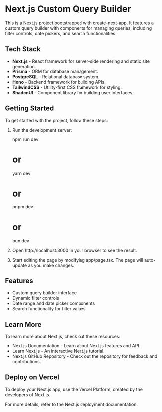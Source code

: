 # Next.js Custom Query Builder

This is a Next.js project bootstrapped with create-next-app. It features a custom query builder with components for managing queries, including filter controls, date pickers, and search functionalities.

## Tech Stack

- **Next.js** - React framework for server-side rendering and static site generation.
- **Prisma** - ORM for database management.
- **PostgreSQL** - Relational database system.
- **Hono** - Backend framework for building APIs.
- **TailwindCSS** - Utility-first CSS framework for styling.
- **ShadcnUI** - Component library for building user interfaces.

## Getting Started

To get started with the project, follow these steps:

1. Run the development server:

   npm run dev
   # or
   yarn dev
   # or
   pnpm dev
   # or
   bun dev

2. Open http://localhost:3000 in your browser to see the result.

3. Start editing the page by modifying app/page.tsx. The page will auto-update as you make changes.

## Features

- Custom query builder interface
- Dynamic filter controls
- Date range and date picker components
- Search functionality for filter values

## Learn More

To learn more about Next.js, check out these resources:

- Next.js Documentation - Learn about Next.js features and API.
- Learn Next.js - An interactive Next.js tutorial.
- Next.js GitHub Repository - Check out the repository for feedback and contributions.

## Deploy on Vercel

To deploy your Next.js app, use the Vercel Platform, created by the developers of Next.js.

For more details, refer to the Next.js deployment documentation.
